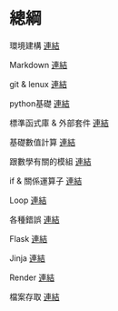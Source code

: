 # 總綱
環境建構
[連結](./環境建構/環境建構.ipynb)

Markdown
[連結](./Markdown.ipynb)

git & lenux
[連結](./git、lenux與終端機/git&lenux.ipynb)

python基礎
[連結](./python基礎.ipynb)

標準函式庫 & 外部套件
[連結](./標準函式庫&外部套件.ipynb)

基礎數值計算
[連結](./基礎數值計算.ipynb)

跟數學有關的模組
[連結](./模組/跟數學有關的模組.ipynb)

if & 關係運算子
[連結](./if&關係運算子.ipynb)

Loop
[連結](./Loop.ipynb)

各種錯誤
[連結](./各種錯誤.ipynb)

Flask
[連結](./Flask.ipynb)

Jinja
[連結](./Jinja/Jinja.ipynb)

Render
[連結](./Render/Render.ipynb)

檔案存取
[連結](./檔案存取/檔案存取.ipynb)